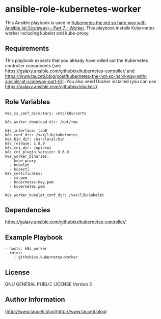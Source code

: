 ansible-role-kubernetes-worker
==============================

This Ansible playbook is used in [Kubernetes the not so hard way with Ansible (at Scaleway) - Part 7 - Worker](https://www.tauceti.blog/post/kubernetes-the-not-so-hard-way-with-ansible-at-scaleway-part-7/). This playbook installs Kubernetes worker including kubelet and kube-proxy.

Requirements
------------

This playbook expects that you already have rolled out the Kubernetes controller components (see https://galaxy.ansible.com/githubixx/kubernetes-controller/ and https://www.tauceti.blog/post/kubernetes-the-not-so-hard-way-with-ansible-at-scaleway-part-6/). You also need Docker installed (you can use https://galaxy.ansible.com/githubixx/docker/).

Role Variables
--------------

```
k8s_ca_conf_directory: /etc/k8s/certs

k8s_worker_download_dir: /opt/tmp

k8s_interface: tap0
k8s_conf_dir: /var/lib/kubernetes
k8s_bin_dir: /usr/local/bin
k8s_release: 1.8.0
k8s_cni_dir: /opt/cni
k8s_cni_plugin_version: 0.6.0
k8s_worker_binaries:
  - kube-proxy
  - kubelet
  - kubectl
k8s_certificates:
  - ca.pem
  - kubernetes-key.pem
  - kubernetes.pem

k8s_worker_kubelet_conf_dir: /var/lib/kubelet
```

Dependencies
------------

https://galaxy.ansible.com/githubixx/kubernetes-controller/

Example Playbook
----------------

```
- hosts: k8s_worker
  roles:
    - githubixx.kubernetes-worker
```

License
-------

GNU GENERAL PUBLIC LICENSE Version 3

Author Information
------------------

[http://www.tauceti.blog](http://www.tauceti.blog)
